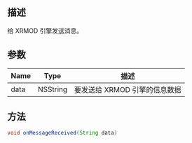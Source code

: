 ## 描述

给 XRMOD 引擎发送消息。

## 参数

| Name | Type     | 描述                          |
| ---- | -------- | ----------------------------- |
| data | NSString | 要发送给 XRMOD 引擎的信息数据 |

## 方法

```java
void onMessageReceived(String data)
```
